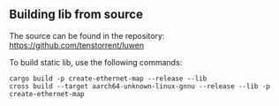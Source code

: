 ## Building lib from source

The source can be found in the repository: https://github.com/tenstorrent/luwen

To build static lib, use the following commands:
```
cargo build -p create-ethernet-map --release --lib
cross build --target aarch64-unknown-linux-gnnu --release --lib -p create-ethernet-map
```